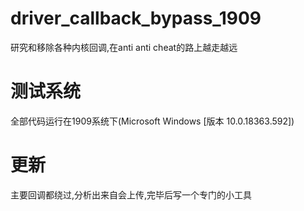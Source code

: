 # driver_callback_bypass_1909
研究和移除各种内核回调,在anti anti cheat的路上越走越远

# 测试系统
全部代码运行在1909系统下(Microsoft Windows [版本 10.0.18363.592])

# 更新
主要回调都绕过,分析出来自会上传,完毕后写一个专门的小工具
